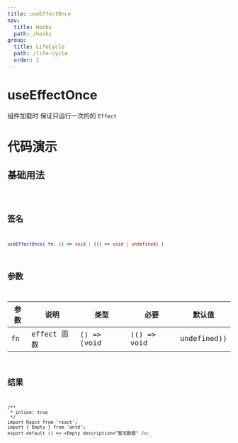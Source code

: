 ```yaml
---
title: useEffectOnce
nav:
  title: Hooks
  path: /hooks
group:
  title: LifeCycle
  path: /life-cycle
  order: 1
---
```


# useEffectOnce

组件加载时 保证只运行一次的的 `Effect`

# 代码演示

## 基础用法

<code src="./example/Example01.tsx" />

## 签名

```ts
useEffectOnce( fn: () => void | (() => void | undefined) )
```

## 参数

| 参数 | 说明        | 类型        | 必要        | 默认值      |
| ---- | ----------- | ----------- | ----------- | ----------- |
| fn   | effect 函数 | () => (void | (() => void | undefined)) | true | - |

## 结果

```tsx
/**
 * inline: true
 */
import React from 'react';
import { Empty } from 'antd';
export default () => <Empty description="暂无数据" />;
```
